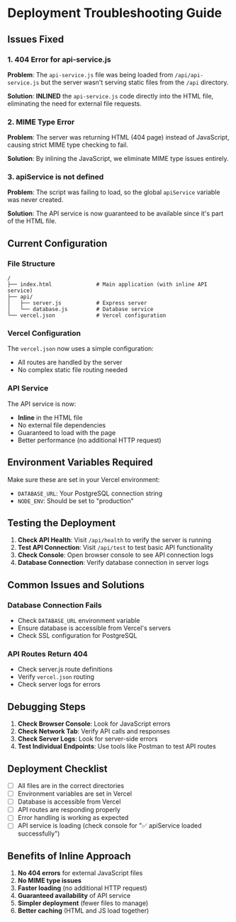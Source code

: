 # Deployment Troubleshooting Guide

## Issues Fixed

### 1. 404 Error for api-service.js
**Problem**: The `api-service.js` file was being loaded from `/api/api-service.js` but the server wasn't serving static files from the `/api` directory.

**Solution**: **INLINED** the `api-service.js` code directly into the HTML file, eliminating the need for external file requests.

### 2. MIME Type Error
**Problem**: The server was returning HTML (404 page) instead of JavaScript, causing strict MIME type checking to fail.

**Solution**: By inlining the JavaScript, we eliminate MIME type issues entirely.

### 3. apiService is not defined
**Problem**: The script was failing to load, so the global `apiService` variable was never created.

**Solution**: The API service is now guaranteed to be available since it's part of the HTML file.

## Current Configuration

### File Structure
```
/
├── index.html              # Main application (with inline API service)
├── api/
│   ├── server.js           # Express server
│   └── database.js         # Database service
└── vercel.json             # Vercel configuration
```

### Vercel Configuration
The `vercel.json` now uses a simple configuration:
- All routes are handled by the server
- No complex static file routing needed

### API Service
The API service is now:
- **Inline** in the HTML file
- No external file dependencies
- Guaranteed to load with the page
- Better performance (no additional HTTP request)

## Environment Variables Required

Make sure these are set in your Vercel environment:
- `DATABASE_URL`: Your PostgreSQL connection string
- `NODE_ENV`: Should be set to "production"

## Testing the Deployment

1. **Check API Health**: Visit `/api/health` to verify the server is running
2. **Test API Connection**: Visit `/api/test` to test basic API functionality
3. **Check Console**: Open browser console to see API connection logs
4. **Database Connection**: Verify database connection in server logs

## Common Issues and Solutions

### Database Connection Fails
- Check `DATABASE_URL` environment variable
- Ensure database is accessible from Vercel's servers
- Check SSL configuration for PostgreSQL

### API Routes Return 404
- Check server.js route definitions
- Verify `vercel.json` routing
- Check server logs for errors

## Debugging Steps

1. **Check Browser Console**: Look for JavaScript errors
2. **Check Network Tab**: Verify API calls and responses
3. **Check Server Logs**: Look for server-side errors
4. **Test Individual Endpoints**: Use tools like Postman to test API routes

## Deployment Checklist

- [ ] All files are in the correct directories
- [ ] Environment variables are set in Vercel
- [ ] Database is accessible from Vercel
- [ ] API routes are responding properly
- [ ] Error handling is working as expected
- [ ] API service is loading (check console for "✅ apiService loaded successfully")

## Benefits of Inline Approach

1. **No 404 errors** for external JavaScript files
2. **No MIME type issues** 
3. **Faster loading** (no additional HTTP request)
4. **Guaranteed availability** of API service
5. **Simpler deployment** (fewer files to manage)
6. **Better caching** (HTML and JS load together)
